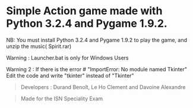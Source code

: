 # Simple Action game made with Python 3.2.4 and Pygame 1.9.2.
 NB: You must install Python 3.2.4 and Pygame 1.9.2 to play the game, and unzip the music( Spirit.rar)
 
 Warning : Launcher.bat is only for  Windows Users
 
 Warning 2 : If there is the error # "ImportError: No module named Tkinter"
 Edit the code and write "tkinter" instead of "Tkinter"

>Developers : Durand Benoît, Le Ho Clement and Davoine Alexandre


>Made for the ISN Speciality Exam
